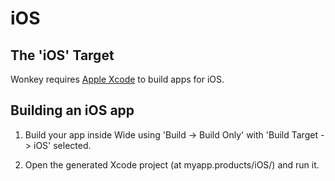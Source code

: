 
# iOS

## The 'iOS' Target

Wonkey requires [Apple Xcode](http://developer.apple.com/xcode/) to build apps for iOS.

## Building an iOS app

1. Build your app inside Wide using 'Build -> Build Only' with 'Build Target -> iOS' selected.

2. Open the generated Xcode project (at myapp.products/iOS/) and run it.
